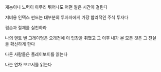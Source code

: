 재능이나 노력이 아무리 뛰어나도 어떤 일은 시간이 걸린다

저비용 인덱스 펀드는 대부분의 투자자에게 가장 합리적인 주식 투자다

겸손과 절제를 실천하라

나의 멘토 벤 그레이엄은 오래전에 이 입장을 취했고 그 이후 내가 본 모든 것은 그 진실을 확신하게 한다

다른 사람들은 플레이보이를 읽는다

나는 연차 보고서를 읽는다

